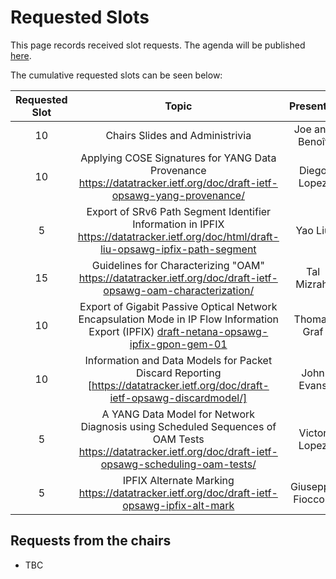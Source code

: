# Requested Slots

This page records received slot requests. The agenda will be published [here](https://github.com/IETF-OPSAWG-WG/IETF-Meetings/blob/main/123/agenda.md).

The cumulative requested slots can be seen below:

| Requested Slot          | Topic              |  Presenter | Cumulative Slots   | In Person?   | Adopted?  | Discussed? | Granted Status|
|:-------------:|:-----------------:|:-----:|:----------------|:--------|:--------|:--------|:--------|
| 10  | Chairs Slides and Administrivia | Joe and Benoît | 10 | Y | N/A | N/A | Y |
| 10  | Applying COSE Signatures for YANG Data Provenance https://datatracker.ietf.org/doc/draft-ietf-opsawg-yang-provenance/ | Diego Lopez | 20 | Y | Y | N | - |
| 5  | Export of SRv6 Path Segment Identifier Information in IPFIX https://datatracker.ietf.org/doc/html/draft-liu-opsawg-ipfix-path-segment | Yao Liu | 35 | Y | N | N | - |
| 15  | Guidelines for Characterizing "OAM" https://datatracker.ietf.org/doc/draft-ietf-opsawg-oam-characterization/ | Tal Mizrahi | 40 | N | Y | Y | - |
| 10  | Export of Gigabit Passive Optical Network Encapsulation Mode in IP Flow Information Export (IPFIX)  [draft-netana-opsawg-ipfix-gpon-gem-01](https://datatracker.ietf.org/doc/draft-netana-opsawg-ipfix-gpon-gem/) | Thomas Graf | 50 | Y | N | Y | - |
| 10  | Information and Data Models for Packet Discard Reporting [https://datatracker.ietf.org/doc/draft-ietf-opsawg-discardmodel/] | John Evans | 60 | Y | Y | N | - |
| 5  | A YANG Data Model for Network Diagnosis using Scheduled Sequences of OAM Tests https://datatracker.ietf.org/doc/draft-ietf-opsawg-scheduling-oam-tests/ | Victor Lopez | 65 | Y | Y | Y | - |
| 5 | IPFIX Alternate Marking https://datatracker.ietf.org/doc/draft-ietf-opsawg-ipfix-alt-mark | Giuseppe Fioccola | 70 | Y | Y | Y | - |
## Requests from the chairs

* TBC
